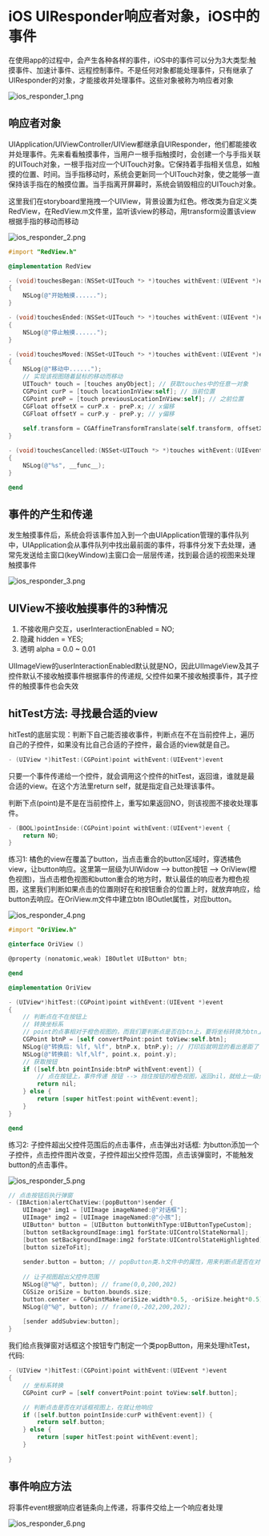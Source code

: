 
# iOS UIResponder响应者对象，iOS中的事件

在使用app的过程中，会产生各种各样的事件，iOS中的事件可以分为3大类型:触摸事件、加速计事件、远程控制事件。不是任何对象都能处理事件，只有继承了UIResponder的对象，才能接收并处理事件。这些对象被称为响应者对象

![ios_responder_1.png](../../../images/blog/ios/ios_responder_1.png)

## 响应者对象
UIApplication/UIViewController/UIView都继承自UIResponder，他们都能接收并处理事件。先来看看触摸事件，当用户一根手指触摸时，会创建一个与手指关联的UITouch对象，一根手指对应一个UITouch对象。它保持着手指相关信息，如触摸的位置、时间。当手指移动时，系统会更新同一个UITouch对象，使之能够一直保持该手指在的触摸位置。当手指离开屏幕时，系统会销毁相应的UITouch对象。

这里我们在storyboard里拖拽一个UIView，背景设置为红色。修改类为自定义类RedView，在RedView.m文件里，监听该view的移动，用transform设置该view根据手指的移动而移动    

![ios_responder_2.png](../../../images/blog/ios/ios_responder_2.png)

```objectivec
#import "RedView.h"

@implementation RedView

- (void)touchesBegan:(NSSet<UITouch *> *)touches withEvent:(UIEvent *)event
{
    NSLog(@"开始触摸......");
}

- (void)touchesEnded:(NSSet<UITouch *> *)touches withEvent:(UIEvent *)event
{
    NSLog(@"停止触摸......");
}

- (void)touchesMoved:(NSSet<UITouch *> *)touches withEvent:(UIEvent *)event
{
    NSLog(@"移动中......");
    // 实现该视图随着鼠标的移动而移动
    UITouch* touch = [touches anyObject]; // 获取touches中的任意一对象
    CGPoint curP = [touch locationInView:self]; // 当前位置
    CGPoint preP = [touch previousLocationInView:self]; // 之前位置
    CGFloat offsetX = curP.x - preP.x; // x偏移
    CGFloat offsetY = curP.y - preP.y; // y偏移
    
    self.transform = CGAffineTransformTranslate(self.transform, offsetX, offsetY);
}

- (void)touchesCancelled:(NSSet<UITouch *> *)touches withEvent:(UIEvent *)event
{
    NSLog(@"%s", __func__);
}

@end
```

## 事件的产生和传递
发生触摸事件后，系统会将该事件加入到一个由UIApplication管理的事件队列中，UIApplication会从事件队列中找出最前面的事件，将事件分发下去处理，通常先发送给主窗口(keyWindow)主窗口会一层层传递，找到最合适的视图来处理触摸事件

![ios_responder_3.png](../../../images/blog/ios/ios_responder_3.png)

## UIView不接收触摸事件的3种情况
1. 不接收用户交互，userInteractionEnabled = NO;
2. 隐藏 hidden = YES;
3. 透明 alpha = 0.0 ~ 0.01

UIImageView的userInteractionEnabled默认就是NO，因此UIImageView及其子控件默认不接收触摸事件根据事件的传递规, 父控件如果不接收触摸事件，其子控件的触摸事件也会失效

## hitTest方法: 寻找最合适的view
hitTest的底层实现：判断下自己能否接收事件，判断点在不在当前控件上，遍历自己的子控件，如果没有比自己合适的子控件，最合适的view就是自己。

```objectivec
- (UIView *)hitTest:(CGPoint)point withEvent:(UIEvent*)event
```
只要一个事件传递给一个控件，就会调用这个控件的hitTest，返回谁，谁就是最合适的view。在这个方法里return self，就是指定自己处理该事件。

判断下点(point)是不是在当前控件上，重写如果返回NO，则该视图不接收处理事件。

```objectivec
- (BOOL)pointInside:(CGPoint)point withEvent:(UIEvent*)event {
    return NO;
}
```

练习1: 橘色的view在覆盖了button，当点击重合的button区域时，穿透橘色view，让button响应。这里第一层级为UIWidow --> button按钮 --> OriView(橙色视图)，当点击橙色视图和button重合的地方时，默认最佳的响应者为橙色视图，这里我们判断如果点击的位置刚好在和按钮重合的位置上时，就放弃响应，给button去响应。在OriView.m文件中建立btn IBOutlet属性，对应button。

![ios_responder_4.png](../../../images/blog/ios/ios_responder_4.png)

```objectivec
#import "OriView.h"

@interface OriView ()

@property (nonatomic,weak) IBOutlet UIButton* btn;

@end

@implementation OriView

- (UIView*)hitTest:(CGPoint)point withEvent:(UIEvent *)event
{
    // 判断点在不在按钮上
    // 转换坐标系
    // point的点事相对于橙色视图的，而我们要判断点是否在btn上，要将坐标转换为btn上的坐标
    CGPoint btnP = [self convertPoint:point toView:self.btn];
    NSLog(@"转换后: %lf, %lf", btnP.x, btnP.y); // 打印后就明显的看出差距了
    NSLog(@"转换前: %lf,%lf", point.x, point.y);
    // 获取按钮
    if ([self.btn pointInside:btnP withEvent:event]) {
        // 点在按钮上，事件传递 按钮 --> 挡住按钮的橙色视图，返回nil，就给上一级处理
        return nil;
    } else {
        return [super hitTest:point withEvent:event];
    }
}

@end
```
练习2: 子控件超出父控件范围后的点击事件，点击弹出对话框: 为button添加一个子控件，点击控件图片改变，子控件超出父控件范围，点击该弹窗时，不能触发button的点击事件。

![ios_responder_5.png](../../../images/blog/ios/ios_responder_5.png)

```objectivec
// 点击按钮后执行弹窗
- (IBAction)alertChatView:(popButton*)sender {
    UIImage* img1 = [UIImage imageNamed:@"对话框"];
    UIImage* img2 = [UIImage imageNamed:@"小孩"];
    UIButton* button = [UIButton buttonWithType:UIButtonTypeCustom];
    [button setBackgroundImage:img1 forState:UIControlStateNormal];
    [button setBackgroundImage:img2 forState:UIControlStateHighlighted];
    [button sizeToFit];
    
    sender.button = button; // popButton类.h文件中的属性，用来判断点是否在对话框视图上
    
    // 让子视图超出父控件范围
    NSLog(@"%@", button); // frame(0,0,200,202)
    CGSize oriSize = button.bounds.size;
    button.center = CGPointMake(oriSize.width*0.5, -oriSize.height*0.5);
    NSLog(@"%@", button); // frame(0,-202,200,202);
    
    [sender addSubview:button];
}
```
我们给点我弹窗对话框这个按钮专门制定一个类popButton，用来处理hitTest，代码:
```objectivec
- (UIView *)hitTest:(CGPoint)point withEvent:(UIEvent *)event
{
    // 坐标系转换
    CGPoint curP = [self convertPoint:point toView:self.button];

    // 判断点击是否在对话框视图上，在就让他响应
    if ([self.button pointInside:curP withEvent:event]) {
        return self.button;
    } else {
        return [super hitTest:point withEvent:event];
    }
    
}
```
## 事件响应方法
将事件event根据响应者链条向上传递，将事件交给上一个响应者处理

![ios_responder_6.png](../../../images/blog/ios/ios_responder_6.png)
